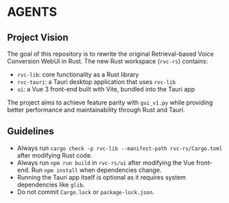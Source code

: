# AGENTS

## Project Vision
The goal of this repository is to rewrite the original Retrieval-based Voice Conversion WebUI in Rust. The new Rust workspace (`rvc-rs`) contains:

- `rvc-lib`: core functionality as a Rust library
- `rvc-tauri`: a Tauri desktop application that uses `rvc-lib`
- `ui`: a Vue 3 front-end built with Vite, bundled into the Tauri app

The project aims to achieve feature parity with `gui_v1.py` while providing better performance and maintainability through Rust and Tauri.

## Guidelines
- Always run `cargo check -p rvc-lib --manifest-path rvc-rs/Cargo.toml` after modifying Rust code.
- Always run `npm run build` in `rvc-rs/ui` after modifying the Vue front-end. Run `npm install` when dependencies change.
- Running the Tauri app itself is optional as it requires system dependencies like `glib`.
- Do not commit `Cargo.lock` or `package-lock.json`.
